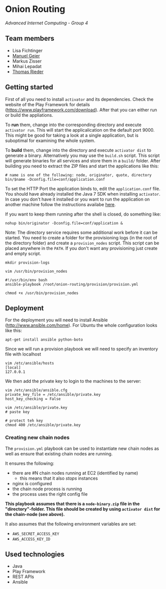 # Onion Routing
_Advanced Internet Computing - Group 4_

## Team members
 * Lisa Fichtinger
 * [Manuel Geier](http://geier.io)
 * Markus Zisser
 * Mihai Lepadat
 * [Thomas Rieder](http://rieder.io)

## Getting started

First of all you need to install ``activator`` and its dependencies. Check the website of the Play Framework for details (https://www.playframework.com/download). After that you can either run or build the appliations.

To **run** them, change into the corresponding directory and execute ``activator run``. This will start the applicalication on the default port 9000. This might be good for taking a look at a single application, but is suboptimal for examining the whole system.

To **build** them, change into the directory and execute ``activator dist`` to generate a binary. Alternatively you may use the ``build.sh`` script. This script will generate binaries for all services and store them in a ``build/`` folder. After building you need to extract the ZIP files and start the applications like this:
```
# name is one of the following: node, originator, quote, directory
bin/$name -Dconfig.file=conf/application.conf
```
To set the HTTP Port the application binds to, edit the ``application.conf`` file. You should have already installed the Java 7 SDK when installing ``activator``. In case you don't have it installed or you want to run the application on another machine follow the instructions availabe [here](http://www.oracle.com/technetwork/java/javase/downloads/jdk7-downloads-1880260.html). 

If you want to keep them running after the shell is closed, do something like:
```
nohup bin/originator -Dconfig.file=conf/application &
``` 

Note: The directory service requires some additional work before it can be started. You need to create a folder for the provisioning logs (in the root of the directory folder) and create a ``provision_nodes`` script. This script can be placed anywhere in the ``PATH``. If you don't want any provisioning just create and empty script.
```
mkdir provision-logs
```
```
vim /usr/bin/provision_nodes

#!/usr/bin/env bash
ansible-playbook /root/onion-routing/provision/provision.yml

chmod +x /usr/bin/provision_nodes
```

## Deployment

For the deployment you will need to install Ansible (http://www.ansible.com/home). For Ubuntu the whole configuration looks like this:
```
apt-get install ansible python-boto
```

Since we will run a provision playbook we will need to specify an inventory file with localhost
```
vim /etc/ansible/hosts
[local]
127.0.0.1
```

We then add the private key to login to the machines to the server:
```
vim /etc/ansible/ansible.cfg
private_key_file = /etc/ansible/private.key
host_key_checking = False

vim /etc/ansible/private.key
# paste key

# protect teh key
chmod 400 /etc/ansible/private.key
```

### Creating new chain nodes
The ``provision.yml`` playbook can be used to instantiate new chain nodes as well as ensure that existing chain nodes are running.

It ensures the following:

 * there are #N chain nodes running at EC2 (identified by name)
   * this means that it also _stops_ instances
 * nginx is configured
 * the chain node process is running
 * the process uses the right config file

**This playbook assumes that there is a ``node-binary.zip`` file in the "directory"-folder. This file should be created by using ``activator dist`` for the chain-node (see above).**

It also assumes that the following environment variables are set:
 
 * ``AWS_SECRET_ACCESS_KEY``
 * ``AWS_ACCESS_KEY_ID``


## Used technologies
 * Java
 * Play Framework
 * REST APIs
 * Ansible
